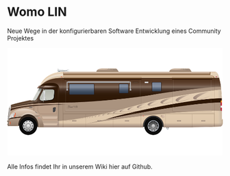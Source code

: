 # Womo LIN 

Neue Wege in der konfigurierbaren Software Entwicklung eines Community Projektes

![Womo Bild](./Doc/pics/womo.png?raw=true)

Alle Infos findet Ihr in unserem Wiki hier auf Github. 
